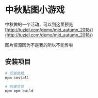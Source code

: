 # 中秋贴图小游戏

中秋做的一个活动，可以到这里预览  
[http://tuziel.com/demo/mid_autumn_2018/](http://tuziel.com/demo/mid_autumn_2018/)

图片资源因为不是我的所以不能传啦

## 安装项目

``` bash
# 安装依赖
npm install

# 构建项目
npm npm build
```
